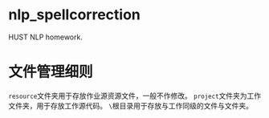 # nlp_spellcorrection
HUST NLP homework.

# 文件管理细则
`resource`文件夹用于存放作业源资源文件，一般不作修改。
`project`文件夹为工作文件夹，用于存放工作源代码。
`\`根目录用于存放与工作同级的文件与文件夹。